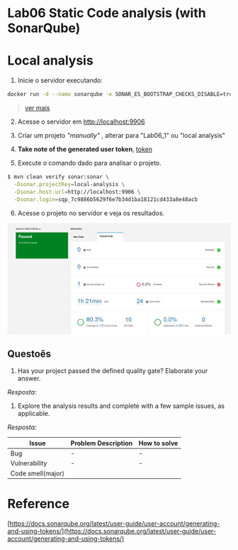 # Lab06 Static Code analysis (with SonarQube)

# Local analysis

1. Inicie o servidor executando:
```bash
docker run -d --name sonarqube -e SONAR_ES_BOOTSTRAP_CHECKS_DISABLE=true -p 9906:9000 sonarqube:latest
```
>[ver mais](https://docs.sonarqube.org/latest/try-out-sonarqube/)
2. Acesse o servidor em [http://localhost:9906](http://localhost:9906)

3. Criar um projeto _"manually"_ , alterar para "Lab06_1" ou "local analysis"

4. **Take note of the generated user token**, [token](/Lab06_1/notas.txt)

5. Execute o comando dado para analisar o projeto.
```bash
$ mvn clean verify sonar:sonar \
  -Dsonar.projectKey=local-analysis \
  -Dsonar.host.url=http://localhost:9906 \
  -Dsonar.login=sqp_7c9886b5629f6e7b34d1ba18121cd433a8e48acb

```

6. Acesse o projeto no servidor e veja os resultados.

![](Lab06_1/LocalAnalysis.png)
## Questoẽs

1. Has your project passed the defined quality gate? Elaborate your answer.

_Resposta:_


1. Explore the analysis results and complete with a few sample issues, as applicable. 

_Resposta:_

 **Issue** | **Problem Description** | **How to solve** |
 --- | --- | --- |
Bug| - | - |
Vulnerability | -  | - 
Code smell(major)| |


# Reference
[https://docs.sonarqube.org/latest/user-guide/user-account/generating-and-using-tokens/](https://docs.sonarqube.org/latest/user-guide/user-account/generating-and-using-tokens/)